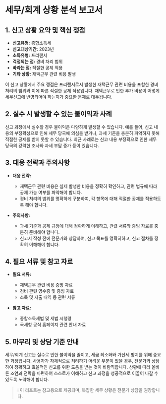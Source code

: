 # 세무/회계 상황 분석 보고서

## 1. 신고 상황 요약 및 핵심 쟁점

- **신고유형:** 종합소득세
- **신고대상기간:** 2023년
- **소득유형:** 프리랜서
- **걱정되는 점:** 경비 처리 범위
- **바라는 점:** 적절한 공제 적용
- **기타 상황:** 재택근무 관련 비용 발생

이 신고 상황에서 주요 쟁점은 프리랜서로서 발생한 재택근무 관련 비용을 포함한 경비 처리의 범위와 이에 따른 적절한 공제 적용입니다. 재택근무로 인한 추가 비용이 어떻게 세무신고에 반영되어야 하는지가 중요한 문제로 대두됩니다.

## 2. 실수 시 발생할 수 있는 불이익과 사례

신고 과정에서 실수할 경우 불이익은 다양하게 발생할 수 있습니다. 예를 들어, 신고 내용의 부정확성으로 인해 세무 당국에 의심을 받거나, 과세 기준을 충분히 파악하지 못해 적절한 공제를 받지 못할 수 있습니다. 최근 사례로는 신고 내용 부정확으로 인한 세무 당국의 강력한 조사와 과세 부담 증가 등이 있습니다.

## 3. 대응 전략과 주의사항

- **대응 전략:** 
    - 재택근무 관련 비용은 실제 발생한 비용을 정확히 확인하고, 관련 법규에 따라 공제 가능 여부를 파악해야 합니다.
    - 경비 처리의 범위를 명확하게 구분하여, 각 항목에 대해 적절한 공제를 적용하도록 해야 합니다.

- **주의사항:**
    - 과세 기준과 공제 규정에 대해 정확하게 이해하고, 관련 서류와 증빙 자료를 충분히 준비해야 합니다.
    - 신고서 작성 전에 전문가와 상담하여, 신고 목표를 명확히하고, 신고 절차를 정확히 이해해야 합니다.

## 4. 필요 서류 및 참고 자료

- **필요 서류:**
    - 재택근무 관련 비용 증빙 자료
    - 경비 관련 영수증 및 증빙 자료
    - 소득 및 지출 내역 등 관련 서류

- **참고 자료:**
    - 종합소득세법 및 세법 시행령
    - 국세청 공식 홈페이지 관련 안내 자료

## 5. 마무리 및 상담 기준 안내

세무/회계 신고는 실수로 인한 불이익을 줄이고, 세금 최소화와 가산세 방지를 위해 중요한 과정입니다. 사용자가 자체적으로 처리하기 어려운 부분이 있을 경우, 전문가와 상담하여 정확하고 효율적인 신고를 위한 도움을 받는 것이 바람직합니다. 상황에 따라 올바른 조언과 전략을 마련하여 스스로가 이해하고 신고 과정을 성공적으로 이끌어 나갈 수 있도록 노력해야 합니다.

> ℹ️ 이 리포트는 참고용으로 제공되며, 복잡한 세무 상황은 전문가 상담을 권장합니다.